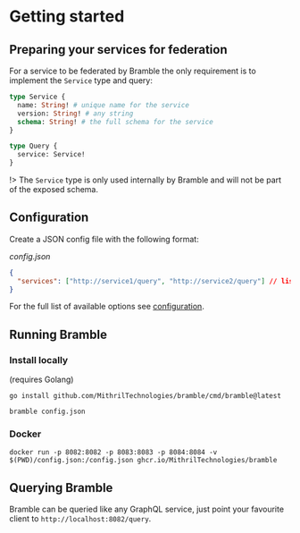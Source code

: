 # Getting started

## Preparing your services for federation

For a service to be federated by Bramble the only requirement is to implement the `Service` type and query:

```graphql
type Service {
  name: String! # unique name for the service
  version: String! # any string
  schema: String! # the full schema for the service
}

type Query {
  service: Service!
}
```

!> The `Service` type is only used internally by Bramble and will not be part of the exposed schema.

## Configuration

Create a JSON config file with the following format:

_config.json_

```json
{
  "services": ["http://service1/query", "http://service2/query"] // list of services to federate
}
```

For the full list of available options see [configuration](configuration.md).

## Running Bramble

### Install locally

(requires Golang)

```
go install github.com/MithrilTechnologies/bramble/cmd/bramble@latest
```

```
bramble config.json
```

### Docker

```
docker run -p 8082:8082 -p 8083:8083 -p 8084:8084 -v $(PWD)/config.json:/config.json ghcr.io/MithrilTechnologies/bramble
```

## Querying Bramble

Bramble can be queried like any GraphQL service, just point your favourite
client to `http://localhost:8082/query`.

